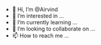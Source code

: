 - 👋 Hi, I’m @Airvind
- 👀 I’m interested in ...
- 🌱 I’m currently learning ...
- 💞️ I’m looking to collaborate on ...
- 📫 How to reach me ...

<!---
Airvind/Airvind is a ✨ special ✨ repository because its `README.md` (this file) appears on your GitHub profile.
You can click the Preview link to take a look at your changes.
--->
